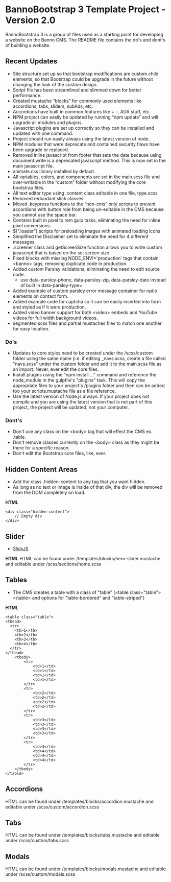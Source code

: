 # BannoBootstrap 3 Template Project - Version 2.0

BannoBootstrap 3 is a group of files used as a starting point for developing a website on the Banno CMS. The README file contains the do's and dont's of building a website.

## Recent Updates
- Site structure set up so that bootstrap modifications are custom child elements, so that Bootstrap could be upgrade in the future without changing the look of the custom design.
- Script file has been streamlined and slimmed down for better performance.
- Created mustache “blocks” for commonly used elements like accordions, tabs, sliders, subAds, etc.
- Accordions have built in common features like + -, ADA stuff, etc.
- NPM project can easily be updated by running “npm update” and will upgrade all modules and plugins.
- Javascript plugins are set up correctly so they can be installed and updated with one command.
- Project should run easily always using the latest version of node.
- NPM modules that were deprecate and contained security flaws have been upgrade or replaced.
- Removed inline javascript from footer that sets the date because using document.write is a deprecated javascript method. This is now set in the main javascript file.
- animate.css library installed by default.
- All variables, colors, and components are set in the main.scss file and over-writable in the “custom” folder without modifying the core bootstrap files.
- All text editor type using .content class editable in one file, type.scss
- Removed redundant slick classes.
- Moved .keypress functions to the “non-cms” only scripts to prevent accordions with button role from being un-editable in the CMS because you cannot use the space bar.
- Contains built in pixel to rem gulp tasks, eliminating the need for inline pixel conversions.
- $(".loader") scripts for preloading images with animated loading icons
- Simplified the Disclaimer set to eliminate the need for 4 different messages.
- .screener class and getScreenSize function allows you to write custom javascript that is based on the set screen size.
- Fixed blocks with missing NODE_ENV!='production' tags that contain &lt;banno&gt; tags, removing duplicate code in production.
- Added custom Parsley validations, eliminating the need to edit source code.
    - use data-parsley-phone, data-parsley-zip, data-parsley-date instead of built in data-parsley-type=
- Added example of custom parsley error message container for radio elements on contact form.
- Added example code for captcha so it can be easily inserted into form and styled as if it were production.
- Added video banner support for both &lt;video&gt; embeds and YouTube videos for full width background videos.
- segmented scss files and partial mustaches files to match one another for easy location.



### Do's
- Updates to core styles need to be created under the /scss/custom folder using the same name (i.e. if editing \_navs.scss, create a file called "navs.scss" under the custom folder and add it to the main.scss file as an import. Never, ever edit the core files.
- Install plugins using the "npm install ..." command and reference the node_module in the gulpfile's "plugins" task. This will copy the appropriate files to your project's /plugins folder and then can be added too your scripts.mustache file as a file reference.
- Use the latest version of Node.js always. If your project does not compile and you are using the latest version that is not part of this project, the project will be updated, not your computer.

### Dont's
- Don't use any class on the &lt;body&gt; tag that will effect the CMS ex. .table.
- Don't remove classes currently on the &lt;body&gt; class as they might be there for a specific reason.
- Don't edit the Bootstrap core files, like, ever.

## Hidden Content Areas
- Add the class .hidden-content to any tag that you want hidden.
- As long as no text or image is inside of that div, the div will be removed from the DOM completely on load.

**HTML**

	<div class="hidden-content">
		// Empty div
	</div>

## Slider
- [SlickJS](http://kenwheeler.github.io/slick/)

**HTML**
HTML can be found under /templates/blocks/hero-slider.mustache and editable under /scss/sections/home.scss

## Tables
- The CMS creates a table with a class of "table" (&lt;table class="table"&gt;&lt;/table&gt; and options for "table-bordered" and "table-striped")

**HTML**

	<table class="table">
    <thead>
      <tr>
        <th>1</th>
        <th>2</th>
        <th>3</th>
        <th>4</th>
      </tr>
    </thead>
		<tbody>
			<tr>
				<td>1</td>
				<td>1</td>
				<td>1</td>
				<td>1</td>
			</tr>
			<tr>
				<td>2</td>
				<td>2</td>
				<td>2</td>
				<td>2</td>
			</tr>
			<tr>
				<td>3</td>
				<td>3</td>
				<td>3</td>
				<td>3</td>
			</tr>
			<tr>
				<td>4</td>
				<td>4</td>
				<td>4</td>
				<td>4</td>
			</tr>
		</tbody>
	</table>


## Accordions
HTML can be found under /templates/blocks/accordion.mustache and editable under /scss/custom/accordion.scss

## Tabs	
HTML can be found under /templates/blocks/tabs.mustache and editable under /scss/custom/tabs.scss

## Modals
HTML can be found under /templates/blocks/modals.mustache and editable under /scss/custom/modals.scss


	
